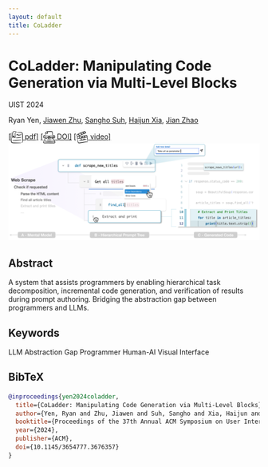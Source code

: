 ```yaml
---
layout: default
title: CoLadder
---
```


# CoLadder: Manipulating Code Generation via Multi-Level Blocks

<div class="publication-meta">
  <p class="conference">UIST 2024</p>
  <p class="authors">
    <span class="author-self">Ryan Yen</span>, 
    <a href="https://stef-zjw.github.io/" target="_blank">Jiawen Zhu</a>, 
    <a href="https://sanghosuh.github.io/" target="_blank">Sangho Suh</a>, 
    <a href="https://haijunxia.ucsd.edu/" target="_blank">Haijun Xia</a>, 
    <a href="https://www.jeffjianzhao.com/" target="_blank">Jian Zhao</a>
  </p>
  <div class="publication-links">
    <a href="/assets/papers/CoLadder.pdf" target="_blank">[<img src="/assets/images/icons/bookmark-doc.svg" alt="Bookmark Document Icon" style="width: 24px; height: 24px; vertical-align: middle;"> pdf]</a>
    <a href="https://doi.org/10.1145/3654777.3676357" target="_blank">[<img src="/assets/images/icons/typewritter.svg" alt="TypeWritter Icon" style="width: 24px; height: 24px; vertical-align: middle;"> DOI]</a>
    <a href="https://youtu.be/q_QtMA7h7QM" target="_blank">[<img src="/assets/images/icons/movie-clapboard.svg" alt="Movie Clapboard Icon" style="width: 24px; height: 24px; vertical-align: middle;"> video]</a>
  </div>
</div>

<div class="publication-image">
  <img src="/assets/images/papers/coladder.png" alt="CoLadder: Manipulating Code Generation via Multi-Level Blocks" />
</div>

## Abstract

A system that assists programmers by enabling hierarchical task decomposition, incremental code generation, and verification of results during prompt authoring. Bridging the abstraction gap between programmers and LLMs.

## Keywords

<div class="keywords">
  <span class="keyword">LLM</span>
  <span class="keyword">Abstraction Gap</span>
  <span class="keyword">Programmer</span>
  <span class="keyword research-line">Human-AI</span>
  <span class="keyword contribution">Visual Interface</span>
</div>

## BibTeX

```bibtex
@inproceedings{yen2024coladder,
  title={CoLadder: Manipulating Code Generation via Multi-Level Blocks},
  author={Yen, Ryan and Zhu, Jiawen and Suh, Sangho and Xia, Haijun and Zhao, Jian},
  booktitle={Proceedings of the 37th Annual ACM Symposium on User Interface Software and Technology},
  year={2024},
  publisher={ACM},
  doi={10.1145/3654777.3676357}
}
``` 